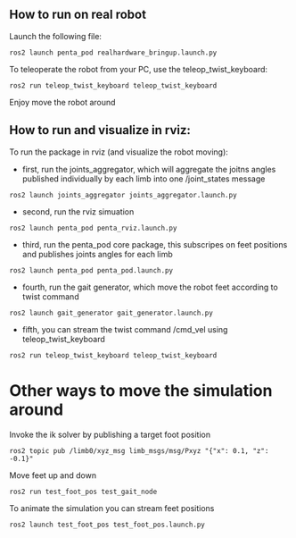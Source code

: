 ## How to run on real robot

Launch the following file:

```
ros2 launch penta_pod realhardware_bringup.launch.py
```

To teleoperate the robot from your PC, use the teleop_twist_keyboard:

```
ros2 run teleop_twist_keyboard teleop_twist_keyboard
```

Enjoy move the robot around

## How to run and visualize in rviz:

To run the package in rviz (and visualize the robot moving):

- first, run the joints_aggregator, which will aggregate the joitns angles published individually by each limb into one /joint_states message

```
ros2 launch joints_aggregator joints_aggregator.launch.py 
```

- second, run the rviz simuation

```
ros2 launch penta_pod penta_rviz.launch.py
```

- third, run the penta_pod core package, this subscripes on feet positions and publishes joints angles for each limb

```
ros2 launch penta_pod penta_pod.launch.py
```

- fourth, run the gait generator, which move the robot feet according to twist command

```
ros2 launch gait_generator gait_generator.launch.py
```

- fifth, you can stream the twist command /cmd_vel using teleop_twist_keyboard

```
ros2 run teleop_twist_keyboard teleop_twist_keyboard
```


# Other ways to move the simulation around

Invoke the ik solver by publishing a target foot position

```
ros2 topic pub /limb0/xyz_msg limb_msgs/msg/Pxyz "{"x": 0.1, "z": -0.1}"
```

Move feet up and down

```
ros2 run test_foot_pos test_gait_node
```

To animate the simulation you can stream feet positions

```
ros2 launch test_foot_pos test_foot_pos.launch.py
```
